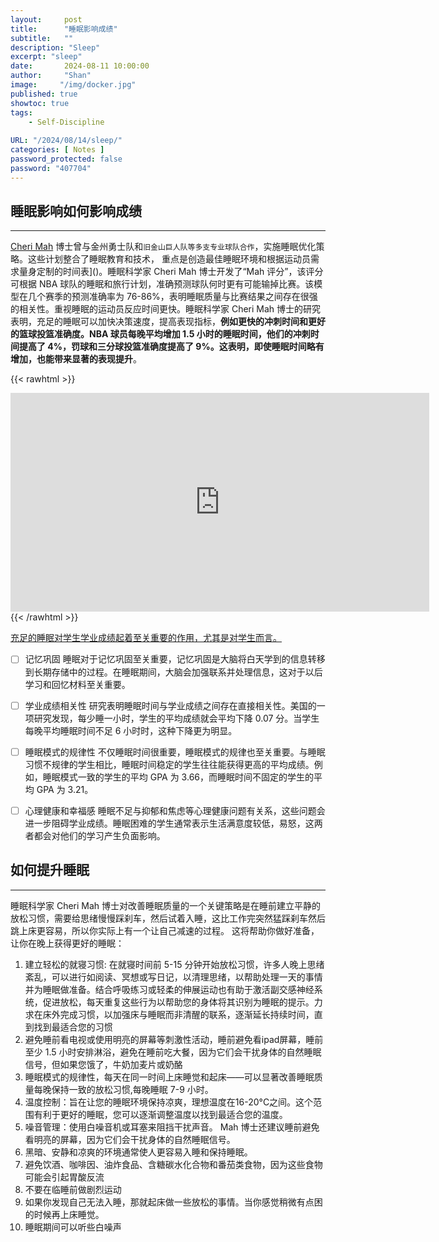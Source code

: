 ```yaml
---
layout:     post
title:      "睡眠影响成绩"
subtitle:   ""
description: "Sleep"
excerpt: "sleep"
date:       2024-08-11 10:00:00
author:     "Shan"
image:     "/img/docker.jpg"
published: true
showtoc: true 
tags:
    - Self-Discipline
  
URL: "/2024/08/14/sleep/"
categories: [ Notes ]
password_protected: false
password: "407704"
---
```


## 睡眠影响如何影响成绩

---


[Cheri Mah](https://hpc.ucsf.edu/cheri-d-mah) 博士曾与金州勇士队和`旧金山巨人队等多支专业球队合作`，实施睡眠优化策略。这些计划整合了睡眠教育和技术， 重点是创造最佳睡眠环境和根据运动员需求量身定制的时间表]()。睡眠科学家 Cheri Mah  博士开发了“Mah 评分”，该评分可根据 NBA 球队的睡眠和旅行计划，准确预测球队何时更有可能输掉比赛。该模型在几个赛季的预测准确率为 76-86%，表明睡眠质量与比赛结果之间存在很强的相关性。重视睡眠的运动员反应时间更快。睡眠科学家 Cheri Mah 博士的研究表明，充足的睡眠可以加快决策速度，提高表现指标，**例如更快的冲刺时间和更好的篮球投篮准确度。NBA 球员每晚平均增加 1.5 小时的睡眠时间，他们的冲刺时间提高了 4%，罚球和三分球投篮准确度提高了 9%。这表明，即使睡眠时间略有增加，也能带来显著的表现提升**。



{{< rawhtml >}}
<div style="text-align: center;">
<iframe width="670" height="350" src="https://www.youtube.com/embed/fybq6V74qRk?si=KuN7JXgvrFDGz23J" title="YouTube video player" frameborder="0" allow="accelerometer; autoplay; clipboard-write; encrypted-media; gyroscope; picture-in-picture; web-share" referrerpolicy="strict-origin-when-cross-origin" allowfullscreen></iframe>
</div>
{{< /rawhtml >}}

<a href="##">充足的睡眠对学生学业成绩起着至关重要的作用，尤其是对学生而言。</a>


- [ ] 记忆巩固
睡眠对于记忆巩固至关重要，记忆巩固是大脑将白天学到的信息转移到长期存储中的过程。在睡眠期间，大脑会加强联系并处理信息，这对于以后学习和回忆材料至关重要。
- [ ] 学业成绩相关性
研究表明睡眠时间与学业成绩之间存在直接相关性。美国的一项研究发现，每少睡一小时，学生的平均成绩就会平均下降 0.07 分。当学生每晚平均睡眠时间不足 6 小时时，这种下降更为明显。
- [ ] 睡眠模式的规律性
不仅睡眠时间很重要，睡眠模式的规律也至关重要。与睡眠习惯不规律的学生相比，睡眠时间稳定的学生往往能获得更高的平均成绩。例如，睡眠模式一致的学生的平均 GPA 为 3.66，而睡眠时间不固定的学生的平均 GPA 为 3.21。
- [ ] 心理健康和幸福感
睡眠不足与抑郁和焦虑等心理健康问题有关系，这些问题会进一步阻碍学业成绩。睡眠困难的学生通常表示生活满意度较低，易怒，这两者都会对他们的学习产生负面影响。


## 如何提升睡眠
---
睡眠科学家 Cheri Mah 博士对改善睡眠质量的一个关键策略是在睡前建立平静的放松习惯，需要给思绪慢慢踩刹车，然后试着入睡，这比工作完突然猛踩刹车然后跳上床更容易，所以你实际上有一个让自己减速的过程。 这将帮助你做好准备，让你在晚上获得更好的睡眠：

1. 建立轻松的就寝习惯: 在就寝时间前 5-15 分钟开始放松习惯，许多人晚上思绪紊乱，可以进行如阅读、冥想或写日记，以清理思绪，以帮助处理一天的事情并为睡眠做准备。结合呼吸练习或轻柔的伸展运动也有助于激活副交感神经系统，促进放松，每天重复这些行为以帮助您的身体将其识别为睡眠的提示。力求在床外完成习惯，以加强床与睡眠而非清醒的联系，逐渐延长持续时间，直到找到最适合您的习惯
2. 避免睡前看电视或使用明亮的屏幕等刺激性活动，睡前避免看ipad屏幕，睡前至少 1.5 小时安排淋浴，避免在睡前吃大餐，因为它们会干扰身体的自然睡眠信号，但如果您饿了，牛奶加麦片或奶酪
3. 睡眠模式的规律性，每天在同一时间上床睡觉和起床——可以显著改善睡眠质量每晚保持一致的放松习惯,每晚睡眠 7-9 小时。
4. 温度控制：旨在让您的睡眠环境保持凉爽，理想温度在16-20°C之间。这个范围有利于更好的睡眠，您可以逐渐调整温度以找到最适合您的温度。
5. 噪音管理：使用白噪音机或耳塞来阻挡干扰声音。 Mah 博士还建议睡前避免看明亮的屏幕，因为它们会干扰身体的自然睡眠信号。
6. 黑暗、安静和凉爽的环境通常使人更容易入睡和保持睡眠。
7. 避免饮酒、咖啡因、油炸食品、含糖碳水化合物和番茄类食物，因为这些食物可能会引起胃酸反流
8. 不要在临睡前做剧烈运动
9. 如果你发现自己无法入睡，那就起床做一些放松的事情。当你感觉稍微有点困的时候再上床睡觉。
10. 睡眠期间可以听些白噪声


